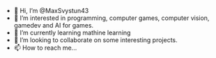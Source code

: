 - 👋 Hi, I’m @MaxSvystun43
- 👀 I’m interested in programming, computer games, computer vision, gamedev and AI for games.
- 🌱 I’m currently learning mathine learning
- 💞️ I’m looking to collaborate on some interesting projects.
- 📫 How to reach me...

<!---
MaxSvystun43/MaxSvystun43 is a ✨ special ✨ repository because its `README.md` (this file) appears on your GitHub profile.
You can click the Preview link to take a look at your changes.
--->
